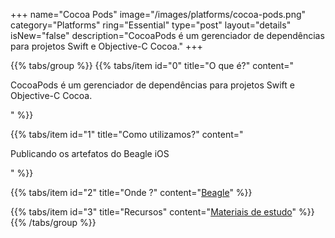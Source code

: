 +++
name="Cocoa Pods"
image="/images/platforms/cocoa-pods.png"
category="Platforms"
ring="Essential"
type="post"
layout="details"
isNew="false"
description="CocoaPods é um gerenciador de dependências para projetos Swift e Objective-C Cocoa."
+++

{{% tabs/group %}}
  {{% tabs/item id="0" title="O que é?" content="<p>CocoaPods é um gerenciador de dependências para projetos Swift e Objective-C Cocoa.</p>" %}}

  {{% tabs/item id="1" title="Como utilizamos?" content="<p>Publicando os artefatos do Beagle iOS</p>" %}}

  {{% tabs/item id="2" title="Onde ?" content="<a href='https://usebeagle.io/' target='_blank'>Beagle</a>" %}}

  {{% tabs/item id="3" title="Recursos" content="<a href='https://cocoapods.org/' target='_blank'>Materiais de estudo</a>" %}}
{{% /tabs/group %}}
